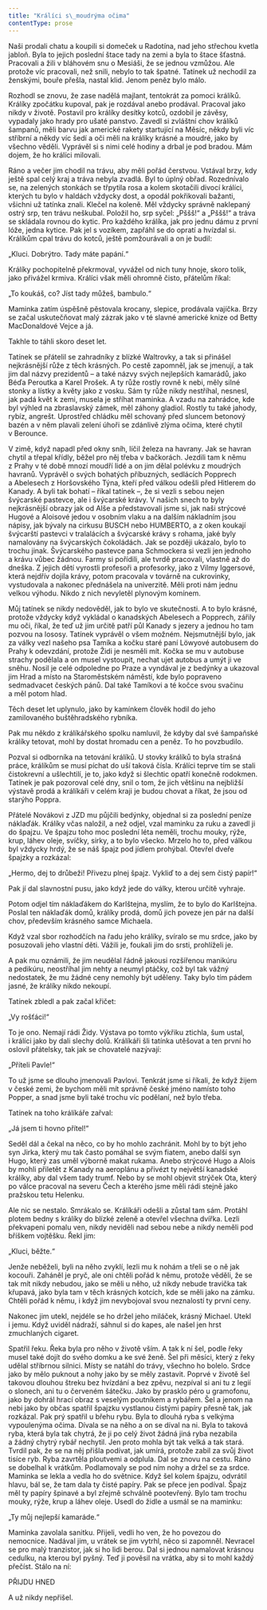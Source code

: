 ```yaml
---
title: "Králíci s\_moudrýma očima"
contentType: prose
---
```


Naši prodali chatu a koupili si domeček u Radotína, nad jeho střechou kvetla jabloň. Byla to jejich poslední štace tady na zemi a byla to štace šťastná. Pracovali a žili v bláhovém snu o Mesiáši, že se jednou vzmůžou. Ale protože víc pracovali, než snili, nebylo to tak špatné. Tatínek už nechodil za ženskými, bouře přešla, nastal klid. Jenom peněz bylo málo.

  

Rozhodl se znovu, že zase nadělá majlant, tentokrát za pomoci králíků. Králíky zpočátku kupoval, pak je rozdával anebo prodával. Pracoval jako nikdy v životě. Postavil pro králíky desítky kotců, ozdobil je závěsy, vypadaly jako hrady pro ušaté panstvo. Zavedl si zvláštní chov králíků šampanů, měli barvu jak americké rakety startující na Měsíc, někdy byli víc stříbrní a někdy víc šedí a oči měli na králíky krásné a moudré, jako by všechno věděli. Vyprávěl si s nimi celé hodiny a drbal je pod bradou. Mám dojem, že ho králíci milovali.

Ráno a večer jim chodil na trávu, aby měli pořád čerstvou. Vstával brzy, kdy ještě spal celý kraj a tráva nebyla zvadlá. Byl to úplný obřad. Rozednívalo se, na zelených stonkách se třpytila rosa a kolem skotačili divocí králíci, kterých tu bylo v haldách vždycky dost, a opodál pokřikovali bažanti, všichni už tatínka znali. Klečel na koleně. Měl vždycky správně naklepaný ostrý srp, ten trávu neškubal. Položil ho, srp syčel: „Pššš!“ a „Pššš!“ a tráva se skládala rovnou do kytic. Pro každého králíka, jak pro jednu dámu z první lóže, jedna kytice. Pak jel s vozíkem, zapřáhl se do opratí a hvízdal si. Králíkům cpal trávu do kotců, ještě pomžourávali a on je budil:

„Kluci. Dobrýtro. Tady máte papání.“

Králíky pochopitelně překrmoval, vyvážel od nich tuny hnoje, skoro tolik, jako přivážel krmiva. Králíci však měli ohromně čisto, přátelům říkal:

„To koukáš, co? Jíst tady můžeš, bambulo.“

Maminka zatím úspěšně pěstovala krocany, slepice, prodávala vajíčka. Brzy se začal uskutečňovat malý zázrak jako v té slavné americké knize od Betty MacDonaldové Vejce a já.

Takhle to táhli skoro deset let.

Tatínek se přátelil se zahradníky z blízké Waltrovky, a tak si přinášel nejkrásnější růže z těch krásných. Po cestě zapomněl, jak se jmenují, a tak jim dal názvy prezidentů – a také názvy svých nejlepších kamarádů, jako Béďa Peroutka a Karel Prošek. A ty růže rostly rovně k nebi, měly silné stonky a lístky a květy jako z vosku. Sám ty růže nikdy nestříhal, nesnesl, jak padá květ k zemi, musela je stříhat maminka. A vzadu na zahrádce, kde byl výhled na zbraslavský zámek, měl záhony gladiol. Rostly tu také jahody, rybíz, angrešt. Uprostřed chládku měl schovaný před sluncem betonový bazén a v něm plavali zelení úhoři se zdánlivě zlýma očima, které chytil v Berounce.

V zimě, když napadl před okny sníh, líčil železa na havrany. Jak se havran chytil a třepal křídly, běžel pro něj třeba v bačkorách. Jezdili tam k němu z Prahy v té době mnozí moudří lidé a on jim dělal polévku z moudrých havranů. Vyprávěl o svých bohatých příbuzných, sedlácích Popprech a Abelesech z Horšovského Týna, kteří před válkou odešli před Hitlerem do Kanady. A byli tak bohatí – říkal tatínek –, že si vezli s sebou nejen švýcarské pastevce, ale i švýcarské krávy. V našich snech to byly nejkrásnější obrazy jak od Alše a představovali jsme si, jak naši strýcové Hugové a Aloisové jedou v osobním vlaku a na dalším nákladním jsou nápisy, jak bývaly na cirkusu BUSCH nebo HUMBERTO, a z oken koukají švýcarští pastevci v tralalácích a švýcarské krávy s rohama, jaké byly namalovány na švýcarských čokoládách. Jak se později ukázalo, bylo to trochu jinak. Švýcarského pastevce pana Schmockera si vezli jen jednoho a krávu vůbec žádnou. Farmy si pořídili, ale tvrdě pracovali, vlastně až do dneška. Z jejich dětí vyrostli profesoři a profesorky, jako z Vilmy Iggersové, která nejdřív dojila krávy, potom pracovala v továrně na cukrovinky, vystudovala a nakonec přednášela na univerzitě. Měli proti nám jednu velkou výhodu. Nikdo z nich nevyletěl plynovým komínem.

Můj tatínek se nikdy nedověděl, jak to bylo ve skutečnosti. A to bylo krásné, protože vždycky když vykládal o kanadských Abelesech a Popprech, zářily mu oči, říkal, že teď už jim určitě patří půl Kanady s jezery a jednou ho tam pozvou na lososy. Tatínek vyprávěl o všem možném. Nejsmutnější bylo, jak za války vezl našeho psa Tamíka a kočku staré paní Löwyové autobusem do Prahy k odevzdání, protože Židi je nesměli mít. Kočka se mu v autobuse strachy podělala a on musel vystoupit, nechat ujet autobus a umýt ji ve sněhu. Nosil je celé odpoledne po Praze a vyndával je z bedýnky a ukazoval jim Hrad a místo na Staroměstském náměstí, kde bylo popraveno sedmadvacet českých pánů. Dal také Tamíkovi a té kočce svou svačinu a měl potom hlad.

Těch deset let uplynulo, jako by kamínkem člověk hodil do jeho zamilovaného buštěhradského rybníka.

Pak mu někdo z králíkářského spolku namluvil, že kdyby dal své šampaňské králíky tetovat, mohl by dostat hromadu cen a peněz. To ho povzbudilo.

Pozval si odborníka na tetování králíků. U stovky králíků to byla strašná práce, králíkům se musí píchat do uší taková čísla. Králíci teprve tím se stali čistokrevní a ušlechtilí, je to, jako když si šlechtic opatří konečně rodokmen. Tatínek je pak pozoroval celé dny, snil o tom, že jich většinu na nejbližší výstavě prodá a králíkáři v celém kraji je budou chovat a říkat, že jsou od starýho Poppra.

Přátelé Novákovi z JZD mu půjčili bedýnky, objednal si za poslední peníze náklaďák. Králíky včas naložil, a než odjel, vzal maminku za ruku a zavedl ji do špajzu. Ve špajzu toho moc poslední léta neměli, trochu mouky, rýže, krup, láhev oleje, svíčky, sirky, a to bylo všecko. Mrzelo ho to, před válkou byl vždycky hrdý, že se náš špajz pod jídlem prohýbal. Otevřel dveře špajzky a rozkázal:

„Hermo, dej to drůbeži! Přivezu plnej špajz. Vykliď to a dej sem čistý papír!“

Pak jí dal slavnostní pusu, jako když jede do války, kterou určitě vyhraje.

Potom odjel tím náklaďákem do Karlštejna, myslím, že to bylo do Karlštejna. Poslal ten náklaďák domů, králíky prodá, domů jich poveze jen pár na další chov, především krásného samce Michaela.

Když vzal sbor rozhodčích na řadu jeho králíky, svíralo se mu srdce, jako by posuzovali jeho vlastní děti. Vážili je, foukali jim do srsti, prohlíželi je.

A pak mu oznámili, že jim neudělal řádně jakousi rozšířenou manikúru a pedikúru, neostříhal jim nehty a neumyl ptáčky, což byl tak vážný nedostatek, že mu žádné ceny nemohly být uděleny. Taky bylo tím pádem jasné, že králíky nikdo nekoupí.

Tatínek zbledl a pak začal křičet:

„Vy rošťáci!“

To je ono. Nemají rádi Židy. Výstava po tomto výkřiku ztichla, šum ustal, i králíci jako by dali slechy dolů. Králíkáři šli tatínka utěšovat a ten první ho oslovil přátelsky, tak jak se chovatelé nazývají:

„Příteli Pavle!“

To už jsme se dlouho jmenovali Pavlovi. Tenkrát jsme si říkali, že když žijem v české zemi, že bychom měli mít správně české jméno namísto toho Popper, a snad jsme byli také trochu víc podělaní, než bylo třeba.

Tatínek na toho králíkáře zařval:

„Já jsem ti hovno přítel!“

Seděl dál a čekal na něco, co by ho mohlo zachránit. Mohl by to být jeho syn Jirka, který mu tak často pomáhal se svým fiatem, anebo další syn Hugo, který zas uměl výborně makat rukama. Anebo strýcové Hugo a Alois by mohli přiletět z Kanady na aeroplánu a přivézt ty největší kanadské králíky, aby dal všem tady trumf. Nebo by se mohl objevit strýček Ota, který po válce pracoval na severu Čech a kterého jsme měli rádi stejně jako pražskou tetu Helenku.

Ale nic se nestalo. Smrákalo se. Králíkáři odešli a zůstal tam sám. Protáhl plotem bedny s králíky do blízké zeleně a otevřel všechna dvířka. Lezli překvapeni pomalu ven, nikdy neviděli nad sebou nebe a nikdy neměli pod bříškem vojtěšku. Řekl jim:

„Kluci, běžte.“

Jenže neběželi, byli na něho zvyklí, lezli mu k nohám a třeli se o ně jak kocouři. Zaháněl je pryč, ale oni chtěli pořád k němu, protože věděli, že se tak mít nikdy nebudou, jako se měli u něho, už nikdy nebude travička tak křupavá, jako byla tam v těch krásných kotcích, kde se měli jako na zámku. Chtěli pořád k němu, i když jim nevybojoval svou neznalostí ty první ceny.

Nakonec jim utekl, nejdéle se ho držel jeho miláček, krásný Michael. Utekl i jemu. Když uviděl nádraží, sáhnul si do kapes, ale našel jen hrst zmuchlaných cigaret.

Spatřil řeku. Řeka byla pro něho v životě vším. A tak k ní šel, podle řeky musel také dojít do svého domku a ke své ženě. Šel při měsíci, který z řeky udělal stříbrnou silnici. Místy se natáhl do trávy, všechno ho bolelo. Srdce jako by mělo puknout a nohy jako by se měly zastavit. Poprvé v životě šel takovou dlouhou štreku bez hvízdání a bez zpěvu, nezpíval si ani tu z legií o slonech, ani tu o červeném šátečku. Jako by prasklo péro u gramofonu, jako by dohrál hrací obraz s veselým poutníkem a rybářem. Šel a jenom na nebi jako by občas spatřil špajzku vystlanou čistými papíry přesně tak, jak rozkázal. Pak prý spatřil u břehu rybu. Byla to dlouhá ryba s velkýma vypoulenýma očima. Dívala se na něho a on se díval na ni. Byla to taková ryba, která byla tak chytrá, že ji po celý život žádná jiná ryba nezabila a žádný chytrý rybář nechytil. Jen proto mohla být tak velká a tak stará. Tvrdil pak, že se na něj přišla podívat, jak umírá, protože zabil za svůj život tisíce ryb. Ryba zavrtěla ploutvemi a odplula. Dal se znovu na cestu. Ráno se dobelhal k vrátkům. Podlamovaly se pod ním nohy a držel se za srdce. Maminka se lekla a vedla ho do světnice. Když šel kolem špajzu, odvrátil hlavu, bál se, že tam dala ty čisté papíry. Pak se přece jen podíval. Špajz měl ty papíry špinavé a byl zřejmě schválně pootevřený. Bylo tam trochu mouky, rýže, krup a láhev oleje. Usedl do židle a usmál se na maminku:

„Ty můj nejlepší kamaráde.“

Maminka zavolala sanitku. Přijeli, vedli ho ven, že ho povezou do nemocnice. Nadával jim, u vrátek se jim vytrhl, něco si zapomněl. Nevracel se pro malý tranzistor, jak si ho lidi berou. Dal si jednou namalovat krásnou cedulku, na kterou byl pyšný. Teď ji pověsil na vrátka, aby si to mohl každý přečíst. Stálo na ní:

PŘIJDU HNED

A už nikdy nepřišel.
